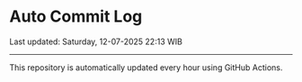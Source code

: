 # Auto Commit Log

Last updated: Saturday, 12-07-2025 22:13 WIB

---

This repository is automatically updated every hour using GitHub Actions.
